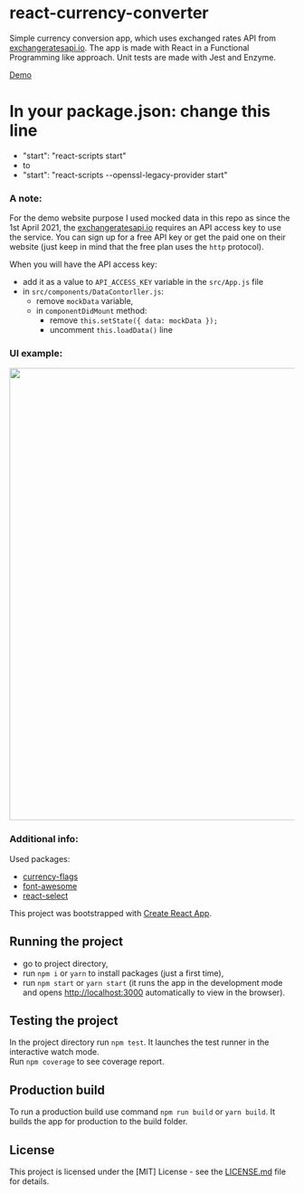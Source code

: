 # react-currency-converter

Simple currency conversion app, which uses exchanged rates API from [exchangeratesapi.io](https://exchangeratesapi.io/). The app is made with React in a Functional Programming like approach. Unit tests are made with Jest and Enzyme.

[Demo](http://agapas.github.io/react-currency-converter)

# In your package.json: change this line
* "start": "react-scripts start"
 * to
* "start": "react-scripts --openssl-legacy-provider start"

### A note:

For the demo website purpose I used mocked data in this repo as since the 1st April 2021, the [exchangeratesapi.io](https://exchangeratesapi.io/) requires an API access key to use the service. You can sign up for a free API key or get the paid one on their website (just keep in mind that the free plan uses the `http` protocol).

When you will have the API access key:

- add it as a value to `API_ACCESS_KEY` variable in the `src/App.js` file
- in `src/components/DataContorller.js`:
  - remove `mockData` variable,
  - in `componentDidMount` method:
    - remove `this.setState({ data: mockData });`
    - uncomment `this.loadData()` line

### UI example:

<p align="middle">
  <img src="https://raw.githubusercontent.com/agapas/react-currency-converter/master/src/images/exampleUI.jpg" width="800"/>
</p>

### Additional info:

Used packages:

- [currency-flags](https://github.com/transferwise/currency-flags)
- [font-awesome](https://github.com/FortAwesome/Font-Awesome)
- [react-select](https://github.com/JedWatson/react-select)

This project was bootstrapped with [Create React App](https://github.com/facebook/create-react-app).

## Running the project

- go to project directory,
- run `npm i` or `yarn` to install packages (just a first time),
- run `npm start` or `yarn start` (it runs the app in the development mode and opens [http://localhost:3000](http://localhost:3000) automatically to view in the browser).

## Testing the project

In the project directory run `npm test`. It launches the test runner in the interactive watch mode.<br>
Run `npm coverage` to see coverage report.

## Production build

To run a production build use command `npm run build` or `yarn build`. It builds the app for production to the build folder.

## License

This project is licensed under the [MIT] License - see the [LICENSE.md](LICENSE) file for details.
